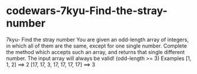 # codewars-7kyu-Find-the-stray-number
7kyu- Find the stray number     You are given an odd-length array of integers, in which all of them are the same, except for one single number.  Complete the method which accepts such an array, and returns that single different number.  The input array will always be valid! (odd-length >= 3)  Examples [1, 1, 2] ==> 2 [17, 17, 3, 17, 17, 17, 17] ==> 3
